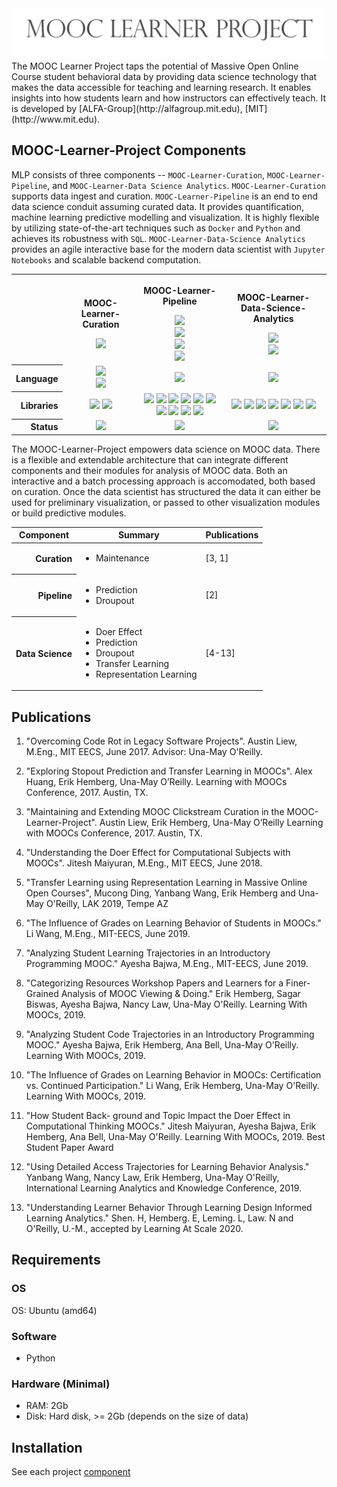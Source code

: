 <img src="docs/Images/MLP-Thin-Big-Sign.png" alt="MOOC-Learner-Project Logo" />
The MOOC Learner Project taps the potential
of Massive Open Online Course student behavioral data 
by providing data science technology that makes the data accessible for teaching and learning research. 
It enables insights into how
students learn and how instructors can effectively teach.  It is developed by [ALFA-Group](http://alfagroup.mit.edu),
[MIT](http://www.mit.edu).

## MOOC-Learner-Project Components
MLP consists of three components --
`MOOC-Learner-Curation`, `MOOC-Learner-Pipeline`, and `MOOC-Learner-Data Science Analytics`. `MOOC-Learner-Curation` supports
data ingest and curation. `MOOC-Learner-Pipeline` is an end to end
data science conduit assuming curated data. It provides quantification,
machine learning predictive modelling and visualization. It is highly
flexible by utilizing state-of-the-art techniques such as `Docker`
and `Python` and achieves its robustness with `SQL`. `MOOC-Learner-Data-Science
Analytics` provides an agile interactive base for the modern
data scientist with `Jupyter Notebooks` and scalable backend
computation.

<table width="100%">
<tbody width="100%">
   <tr>
    <th>&nbsp;</th>
    <th>
      <p>MOOC-Learner-Curation</p>
      <a href="https://github.com/MOOC-Learner-Project/MOOC-Learner-Curated"><img src="https://img.shields.io/badge/MOOC%20Learner%20Curated--green.svg?style=social&logo=github&label=MOOC-Learner-Curated" height="20"></a>
    </th>
    <th>
      <p>MOOC-Learner-Pipeline</p>
      <a href="https://github.com/MOOC-Learner-Project/MOOC-Learner-Quantified"><img src="https://img.shields.io/badge/MOOC%20Learner%20Quantified--green.svg?style=social&logo=github&label=MOOC-Learner-Curated" height="20"></a></br>
	  <a href="https://github.com/MOOC-Learner-Project/MOOC-Learner-Modeled"><img src="https://img.shields.io/badge/MOOC%20Learner%20Modeled--green.svg?style=social&logo=github&label=MOOC-Learner-Modeled" height="20"></a></br>
	  <a href="https://github.com/MOOC-Learner-Project/MOOC-Learner-Visualized"><img src="https://img.shields.io/badge/MOOC%20Learner%20Visualized--green.svg?style=social&logo=github&label=MOOC-Learner-Visualized" height="20"></a></br>
	  <a href="https://github.com/MOOC-Learner-Project/MOOC-Learner-Docker"><img src="https://img.shields.io/badge/MOOC%20Learner%20Docker--green.svg?style=social&logo=github&label=MOOC-Learner-Docker" height="20"></a>
    </th>
    <th>
      <p>MOOC-Learner-Data-Science-Analytics</p>
      <a href="https://github.com/MOOC-Learner-Project/MOOC-Learner-Data-Science-Analytics"><img src="https://img.shields.io/badge/MOOC%20Learner%20Data%20Science%20Analytics--green.svg?style=social&logo=github&label=MOOC-Learner-Data-Science-Analytics" height="20"></a></br>
	  <a href="https://github.com/MOOC-Learner-Project/MOOC-Learner-BigQuery-Data-Science-Analytics"><img src="https://img.shields.io/badge/MOOC%20Learner%20BigQuery%20Data%20Science%20Analytics--green.svg?style=social&logo=github&label=MOOC-Learner-BigQuery-Data-Science-Analytics" height="20"></a>
    </th>
  <tr>
   <tr>
    <th align="right">Language</th>
    <td align="center"><a href="https://www.python.org/" ><img src="https://img.shields.io/badge/Python-blue.svg"></a></br>
	<a href="https://www.mysql.com/" ><img src="https://img.shields.io/badge/MySQL-blue.svg"></a></td>
	<td align="center"><a href="https://www.python.org/" ><img src="https://img.shields.io/badge/Python-blue.svg"></td>
    <td align="center"><a href="https://www.python.org/" ><img src="https://img.shields.io/badge/Python-blue.svg"></td>
  </tr>
  <tr>
    <th align="right">Libraries</th>
    <td align="center">
		<a href="https://www.docker.com/" ><img src="https://img.shields.io/badge/Docker-blue.svg"></a>
		<a href="https://pandas.pydata.org/" ><img src="https://img.shields.io/badge/Pandas-blue.svg"></a>
    </td>
    <td align="center">
	<a href="http://flask.pocoo.org/" ><img src="https://img.shields.io/badge/Flask-blue.svg"></a>
	<a href="https://seaborn.pydata.org/" ><img src="https://img.shields.io/badge/Seaborn-blue.svg"></a>
	<a href="https://bokeh.pydata.org/en/latest/" ><img src="https://img.shields.io/badge/Bokeh-blue.svg"></a>
	<a href="http://redis.io" ><img src="https://img.shields.io/badge/redis-blue.svg"></a>
	<a href="https://www.pandas.pydata.org/" ><img src="https://img.shields.io/badge/Pandas-blue.svg"></a>
	<a href="https://www.scipy.org/" ><img src="https://img.shields.io/badge/Scipy-blue.svg"></a>
	<a href="https://www.numpy.org/" ><img src="https://img.shields.io/badge/Numpy-blue.svg"></a>
	<a href="https://www.matplotlib.org/" ><img src="https://img.shields.io/badge/Matplotlib-blue.svg"></a>
	<a href="https://scikit-learn.org/stable/index.html" ><img src="https://img.shields.io/badge/Scikitlearn-blue.svg"></a>
	<a href="https://www.docker.com/" ><img src="https://img.shields.io/badge/Docker-blue.svg"></a>
    </td>
    <td align="center">
		<a href="https://www.docker.com/" ><img src="https://img.shields.io/badge/Docker-blue.svg"></a>
		<a href="http://redis.io" ><img src="https://img.shields.io/badge/redis-blue.svg"></a>
		<a href="https://www.pandas.pydata.org/" ><img src="https://img.shields.io/badge/Pandas-blue.svg"></a>
		<a href="https://www.scipy.org/" ><img src="https://img.shields.io/badge/Scipy-blue.svg"></a>
		<a href="https://www.numpy.org/" ><img src="https://img.shields.io/badge/Numpy-blue.svg"></a>
		<a href="https://www.matplotlib.org/" ><img src="https://img.shields.io/badge/Matplotlib-blue.svg"></a>
		<a href="https://scikit-learn.org/stable/index.html" ><img src="https://img.shields.io/badge/Scikitlearn-blue.svg"></a>
    </td>
  </tr>
  <tr>
    <th align="right">Status</th>
    <td align="center">
	<img src="https://img.shields.io/badge/Build-Unknown-lightgray.svg">
    </td>
    <td align="center">
	<img src="https://img.shields.io/badge/Build-Unknown-lightgray.svg">
    </td>
    <td align="center">
		<img src="https://img.shields.io/badge/Build-Unknown-lightgray.svg">
    </td>
  </tr>
  </tbody>
</table>

The MOOC-Learner-Project empowers data science on MOOC data. There is
a flexible and extendable architecture that can integrate different
components and their modules for analysis of MOOC data. Both an
interactive and a batch processing approach is accomodated, both based
on curation. Once the data scientist has structured the data it can
either be used for preliminary visualization, or passed to other
visualization modules or build predictive modules.

<table width="100%">
<thead width="100%">
    <tr align="center">
        <th>Component</th>
        <th>Summary</th>
        <th>Publications</th>
    </tr>
</thead>
<tbody width="100%">
    <tr>
        <th align="right">Curation</th>
        <td> <ul>
            <li>Maintenance</li>
        </ul></td>
        <td>
            [3, 1]
        </td>
    </tr>
    <tr>
        <th align="right">Pipeline</th>
        <td><ul>
            <li>Prediction</li>
            <li>Droupout</li>
        </ul></td>
        <td>[2]</td>
    </tr>
    <tr>
        <th align="right">Data Science</th>
        <td><ul>
            <li>Doer Effect</li>
            <li>Prediction</li>
            <li>Droupout</li>
			<li>Transfer Learning</li>
			<li>Representation Learning</li>
        </ul></td>
        <td>[4-13]</td>
    </tr>
</tbody>
</table>


## Publications

1. "Overcoming Code Rot in Legacy Software Projects". Austin Liew, M.Eng., MIT EECS, June 2017. Advisor: Una-May O'Reilly.

2. "Exploring Stopout Prediction and Transfer Learning in MOOCs". Alex Huang, Erik Hemberg, Una-May O’Reilly. Learning with MOOCs Conference, 2017. Austin, TX.

3. "Maintaining and Extending MOOC Clickstream Curation in the MOOC-Learner-Project". Austin Liew, Erik Hemberg, Una-May O’Reilly Learning with MOOCs Conference, 2017. Austin, TX.

4. "Understanding the Doer Effect for Computational Subjects with MOOCs". Jitesh Maiyuran, M.Eng., MIT EECS, June 2018.

5. "Transfer Learning using Representation Learning in Massive Online Open Courses", Mucong Ding, Yanbang Wang, Erik Hemberg and Una-May O'Reilly, LAK 2019, Tempe AZ 

6. "The Influence of Grades on Learning Behavior of Students in MOOCs." Li Wang, M.Eng., MIT-EECS, June 2019. 

7. "Analyzing Student Learning Trajectories in an Introductory Programming MOOC." Ayesha Bajwa, M.Eng., MIT-EECS, June 2019. 

8. "Categorizing Resources Workshop Papers and Learners for a Finer-Grained Analysis of MOOC Viewing & Doing." Erik Hemberg, Sagar Biswas, Ayesha Bajwa, Nancy Law, Una-May O'Reilly. Learning With MOOCs, 2019.

9. "Analyzing Student Code Trajectories in an Introductory Programming MOOC." Ayesha Bajwa, Erik Hemberg, Ana Bell, Una-May O'Reilly. Learning With MOOCs, 2019.

10. "The Influence of Grades on Learning Behavior in MOOCs: Certification vs. Continued Participation." Li Wang, Erik Hemberg, Una-May O'Reilly. Learning With MOOCs, 2019.

11. "How Student Back- ground and Topic Impact the Doer Effect in Computational Thinking MOOCs." Jitesh Maiyuran, Ayesha Bajwa, Erik Hemberg, Ana Bell, Una-May O'Reilly. Learning With MOOCs, 2019. Best Student Paper Award

12. "Using Detailed Access Trajectories for Learning Behavior Analysis." Yanbang Wang, Nancy Law, Erik Hemberg, Una-May O'Reilly,  International Learning Analytics and Knowledge Conference, 2019.

13. "Understanding Learner Behavior Through Learning Design Informed Learning Analytics."  Shen. H, Hemberg. E, Leming. L, Law. N and O'Reilly, U.-M., accepted by Learning At Scale 2020.
## Requirements

### OS
OS: Ubuntu (amd64)

### Software
- Python

### Hardware (Minimal)
- RAM: 2Gb
- Disk: Hard disk, >= 2Gb (depends on the size of data)

## Installation

See each project [component](#mooc-learner-project-components)
